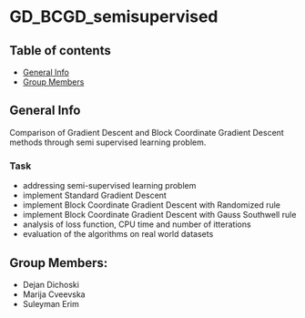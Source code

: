 # GD_BCGD_semisupervised

## Table of contents
* [General Info](#General-Info)
* [Group Members](#Group-Members)

## General Info
Comparison of Gradient Descent and Block Coordinate Gradient Descent methods through semi supervised learning problem.

### Task
- addressing semi-supervised learning problem
- implement Standard Gradient Descent 
- implement Block Coordinate Gradient Descent with Randomized rule
- implement Block Coordinate Gradient Descent with Gauss Southwell rule
- analysis of loss function, CPU time and number of itterations
- evaluation of the algorithms on real world datasets

## Group Members:
- Dejan Dichoski 
- Marija Cveevska 
- Suleyman Erim 
